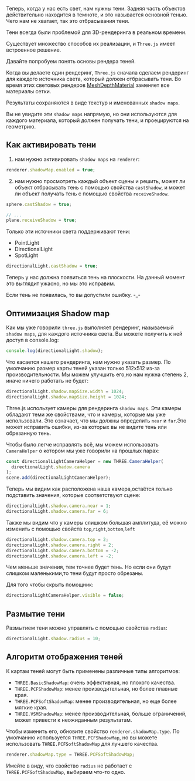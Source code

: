 Теперь, когда у нас есть свет, нам нужны тени. Задняя часть объектов действительно находится в темноте, и это называется основной тенью. Чего нам не хватает, так это отбрасывания тени.

Тени всегда были проблемой для 3D-рендеринга в реальном времени.

Существует множество способов их реализации, и `Three.js` имеет встроенное решение.

Давайте попробуем понять основы рендера теней.

Когда вы делаете один рендеринг, `Three.js` сначала сделаем рендеринг для каждого источника света, который должен отбрасывать тени.
Во время этих световых рендеров [MeshDepthMaterial](https://threejs.org/docs/index.html#api/en/materials/MeshDepthMaterial) заменяет все материалы сетки.

Результаты сохраняются в виде текстур и именованных `shadow maps`.

Вы не увидите эти `shadow maps` напрямую, но они используются для каждого материала, который должен получать тени, и проецируются на геометрию.

## Как активировать тени

1. нам нужно активировать `shadow maps` на `renderer`:

```javascript
renderer.shadowMap.enabled = true;
```

2. нам нужно просмотреть каждый объект сцены и решить, может ли объект отбрасывать тень с помощью свойства `castShadow`, и может ли объект получать тень с помощью свойства `receiveShadow`.

```javascript
sphere.castShadow = true;

// ...
plane.receiveShadow = true;
```

Только эти источники света поддерживают тени:

- PointLight
- DirectionalLight
- SpotLight

```javascript
directionalLight.castShadow = true;
```

Теперь у нас должна появиться тень на плоскости. На данный момент это выглядит ужасно, но мы это исправим.

Если тень не появилась, то вы допустили ошибку. -\_-

## Оптимизация Shadow map

Как мы уже говорили `three.js` выполняет рендеринг, называемый `shadow maps`, для каждого источника света. Вы можете получить к ней доступ в console.log:

```javascript
console.log(directionalLight.shadow);
```

Что касается нашего рендеринга, нам нужно указать размер. По умолчанию размер карты теней указан только 512x512 из-за производительности. Мы можем улучшить его,но нам нужна степень 2, иначе ничего работать не будет:

```javascript
directionalLight.shadow.mapSize.width = 1024;
directionalLight.shadow.mapSize.height = 1024;
```

Three.js использует камеры для рендеринга `shadow maps`. Эти камеры обладают теми же свойствами, что и камеры, которые мы уже использовали. Это означает, что мы должны определить `near` и `far`.Это может исправить ошибки, из-за которых вы не видите тень или обрезанную тень.

Чтобы было легче исправлять всё, мы можем использовать `CameraHelper` о котором мы уже говорили на прошлых парах:

```javascript
const directionalLightCameraHelper = new THREE.CameraHelper(
  directionalLight.shadow.camera
);
scene.add(directionalLightCameraHelper);
```

Теперь мы видим как расположена наша камера,остаётся только подставить значения, которые соответствуют сцене:

```javascript
directionalLight.shadow.camera.near = 1;
directionalLight.shadow.camera.far = 6;
```

Также мы видим что у камеры слишком большая амплитуда, её можно изменить с помощью свойств `top`,`right`,`bottom`,`left`

```javascript
directionalLight.shadow.camera.top = 2;
directionalLight.shadow.camera.right = 2;
directionalLight.shadow.camera.bottom = -2;
directionalLight.shadow.camera.left = -2;
```

Чем меньше значения, тем точнее будет тень. Но если они будут слишком маленькими,то тени будут просто обрезаны.

Для того чтобы скрыть помощник:

```javascript
directionalLightCameraHelper.visible = false;
```

## Размытие тени

Размытием тени можно управлять с помощью свойства `radius`:

```javascript
directionalLight.shadow.radius = 10;
```

## Алгоритм отображения теней

К картам теней могут быть применены различные типы алгоритмов:

- `THREE.BasicShadowMap`: очень эффективная, но плохого качества.
- `THREE.PCFShadowMap`: менее производительная, но более плавные края.
- `THREE.PCFSoftShadowMap`: менее производительная, но еще более мягкие края.
- `THREE.VSMShadowMap`: менее производительная, больше ограничений, может привести к неожиданным результатам.

Чтобы изменить его, обновите свойство `renderer.shadowMap.type`. По умолчанию используется `THREE.PCFShadowMap`, но вы можете использовать `THREE.PCFSoftShadowMap` для лучшего качества.

```javascript
renderer.shadowMap.type = THREE.PCFSoftShadowMap;
```

Имейте в виду, что свойство `radius` не работает с `THREE.PCFSoftShadowMap`, выбираем что-то одно.
